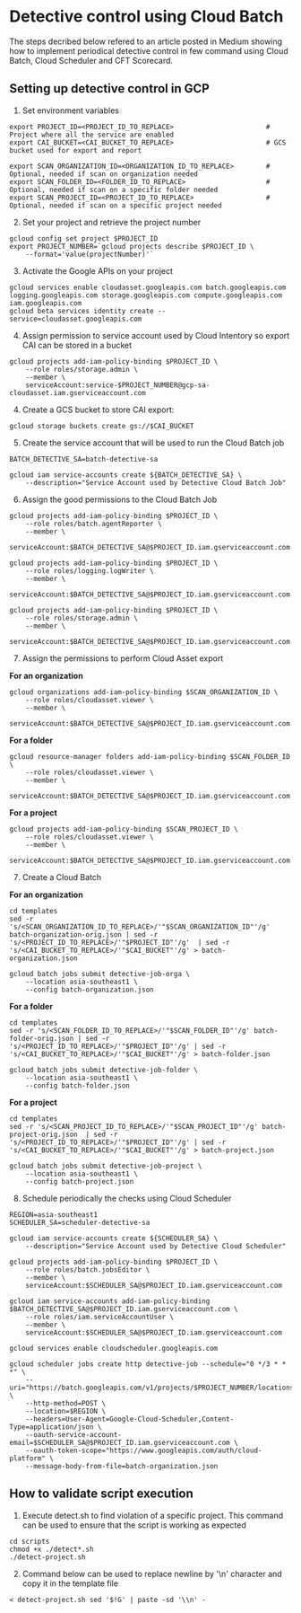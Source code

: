 # Detective control using Cloud Batch

The steps decribed below refered to an article posted in Medium showing how to implement periodical detective control in few command using Cloud Batch, Cloud Scheduler and CFT Scorecard.

## Setting up detective control in GCP

1. Set  environment variables
```
export PROJECT_ID=<PROJECT_ID_TO_REPLACE>                       # Project where all the service are enabled
export CAI_BUCKET=<CAI_BUCKET_TO_REPLACE>                       # GCS bucket used for export and report

export SCAN_ORGANIZATION_ID=<ORGANIZATION_ID_TO_REPLACE>        # Optional, needed if scan on organization needed
export SCAN_FOLDER_ID=<FOLDER_ID_TO_REPLACE>                    # Optional, needed if scan on a specific folder needed
export SCAN_PROJECT_ID=<PROJECT_ID_TO_REPLACE>                  # Optional, needed if scan on a specific project needed
```

2. Set your project and retrieve the project number
```
gcloud config set project $PROJECT_ID  
export PROJECT_NUMBER=`gcloud projects describe $PROJECT_ID \
    --format='value(projectNumber)'`
```

3. Activate the Google APIs on your project
```
gcloud services enable cloudasset.googleapis.com batch.googleapis.com logging.googleapis.com storage.googleapis.com compute.googleapis.com iam.googleapis.com
gcloud beta services identity create --service=cloudasset.googleapis.com
```

4. Assign permission to service account used by Cloud Intentory so export CAI can be stored in a bucket
```
gcloud projects add-iam-policy-binding $PROJECT_ID \
    --role roles/storage.admin \
    --member \
    serviceAccount:service-$PROJECT_NUMBER@gcp-sa-cloudasset.iam.gserviceaccount.com
```

4. Create a GCS bucket to store CAI export:
```
gcloud storage buckets create gs://$CAI_BUCKET
```

5. Create the service account that will be used to run the Cloud Batch job
```
BATCH_DETECTIVE_SA=batch-detective-sa

gcloud iam service-accounts create ${BATCH_DETECTIVE_SA} \
    --description="Service Account used by Detective Cloud Batch Job"
```

6. Assign the good permissions to the Cloud Batch Job
```
gcloud projects add-iam-policy-binding $PROJECT_ID \
    --role roles/batch.agentReporter \
    --member \
    serviceAccount:$BATCH_DETECTIVE_SA@$PROJECT_ID.iam.gserviceaccount.com

gcloud projects add-iam-policy-binding $PROJECT_ID \
    --role roles/logging.logWriter \
    --member \
    serviceAccount:$BATCH_DETECTIVE_SA@$PROJECT_ID.iam.gserviceaccount.com 

gcloud projects add-iam-policy-binding $PROJECT_ID \
    --role roles/storage.admin \
    --member \
    serviceAccount:$BATCH_DETECTIVE_SA@$PROJECT_ID.iam.gserviceaccount.com 
```

7. Assign the permissions to perform Cloud Asset export

**For an organization**
```
gcloud organizations add-iam-policy-binding $SCAN_ORGANIZATION_ID \
    --role roles/cloudasset.viewer \
    --member \
    serviceAccount:$BATCH_DETECTIVE_SA@$PROJECT_ID.iam.gserviceaccount.com 
```

**For a folder**
```
gcloud resource-manager folders add-iam-policy-binding $SCAN_FOLDER_ID \
    --role roles/cloudasset.viewer \
    --member \
    serviceAccount:$BATCH_DETECTIVE_SA@$PROJECT_ID.iam.gserviceaccount.com 
```

**For a project**
```
gcloud projects add-iam-policy-binding $SCAN_PROJECT_ID \
    --role roles/cloudasset.viewer \
    --member \
    serviceAccount:$BATCH_DETECTIVE_SA@$PROJECT_ID.iam.gserviceaccount.com 
```

7. Create a Cloud Batch

**For an organization**
```
cd templates
sed -r 's/<SCAN_ORGANIZATION_ID_TO_REPLACE>/'"$SCAN_ORGANIZATION_ID"'/g' batch-organization-orig.json | sed -r 's/<PROJECT_ID_TO_REPLACE>/'"$PROJECT_ID"'/g'  | sed -r 's/<CAI_BUCKET_TO_REPLACE>/'"$CAI_BUCKET"'/g' > batch-organization.json

gcloud batch jobs submit detective-job-orga \
    --location asia-southeast1 \
    --config batch-organization.json
```

**For a folder**
```
cd templates
sed -r 's/<SCAN_FOLDER_ID_TO_REPLACE>/'"$SCAN_FOLDER_ID"'/g' batch-folder-orig.json | sed -r 's/<PROJECT_ID_TO_REPLACE>/'"$PROJECT_ID"'/g' | sed -r 's/<CAI_BUCKET_TO_REPLACE>/'"$CAI_BUCKET"'/g' > batch-folder.json

gcloud batch jobs submit detective-job-folder \
    --location asia-southeast1 \
    --config batch-folder.json
```

**For a project**
```
cd templates
sed -r 's/<SCAN_PROJECT_ID_TO_REPLACE>/'"$SCAN_PROJECT_ID"'/g' batch-project-orig.json  | sed -r 's/<PROJECT_ID_TO_REPLACE>/'"$PROJECT_ID"'/g' | sed -r 's/<CAI_BUCKET_TO_REPLACE>/'"$CAI_BUCKET"'/g' > batch-project.json

gcloud batch jobs submit detective-job-project \
    --location asia-southeast1 \
    --config batch-project.json
```

8. Schedule periodically the checks using Cloud Scheduler
```
REGION=asia-southeast1
SCHEDULER_SA=scheduler-detective-sa

gcloud iam service-accounts create ${SCHEDULER_SA} \
    --description="Service Account used by Detective Cloud Scheduler"

gcloud projects add-iam-policy-binding $PROJECT_ID \
    --role roles/batch.jobsEditor \
    --member \
    serviceAccount:$SCHEDULER_SA@$PROJECT_ID.iam.gserviceaccount.com

gcloud iam service-accounts add-iam-policy-binding $BATCH_DETECTIVE_SA@$PROJECT_ID.iam.gserviceaccount.com \
    --role roles/iam.serviceAccountUser \
    --member \
    serviceAccount:$SCHEDULER_SA@$PROJECT_ID.iam.gserviceaccount.com

gcloud services enable cloudscheduler.googleapis.com

gcloud scheduler jobs create http detective-job --schedule="0 */3 * * *" \
    --uri="https://batch.googleapis.com/v1/projects/$PROJECT_NUMBER/locations/$REGION/jobs" \
    --http-method=POST \
    --location=$REGION \
    --headers=User-Agent=Google-Cloud-Scheduler,Content-Type=application/json \
    --oauth-service-account-email=$SCHEDULER_SA@$PROJECT_ID.iam.gserviceaccount.com \
    --oauth-token-scope="https://www.googleapis.com/auth/cloud-platform" \
    --message-body-from-file=batch-organization.json
```


## How to validate script execution

1. Execute detect.sh to find violation of a specific project. This command can be used to ensure that the script is working as expected
```
cd scripts
chmod +x ./detect*.sh 
./detect-project.sh 
```

2. Command below can be used to replace newline by '\n' character and copy it in the template file
```
< detect-project.sh sed '$!G' | paste -sd '\\n' -
```